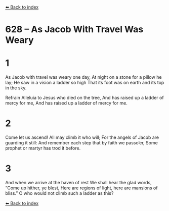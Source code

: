 [⬅️ Back to index](../README.md)

# 628 – As Jacob With Travel Was Weary


# 1
As Jacob with travel was weary one day,
At night on a stone for a pillow he lay;
He saw in a vision a ladder so high
That its foot was on earth and its top in the sky.

Refrain
Alleluia to Jesus who died on the tree,
And has raised up a ladder of mercy for me,
And has raised up a ladder of mercy for me.

# 2
Come let us ascend! All may climb it who will;
For the angels of Jacob are guarding it still:
And remember each step that by faith we passo’er,
Some prophet or martyr has trod it before.

# 3
And when we arrive at the haven of rest
We shall hear the glad words, “Come up hither, ye blest,
Here are regions of light, here are mansions of bliss.”
O who would not climb such a ladder as this?

[⬅️ Back to index](../README.md)

